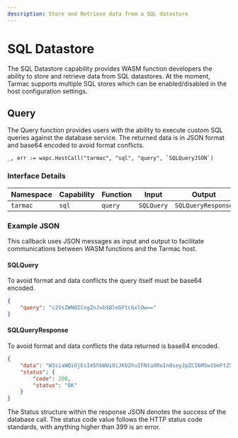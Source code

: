 ```yaml
---
description: Store and Retrieve data from a SQL datastore
---
```


# SQL Datastore

The SQL Datastore capability provides WASM function developers the ability to store and retrieve data from SQL datastores. At the moment, Tarmac supports multiple SQL stores which can be enabled/disabled in the host configuration settings.

## Query

The Query function provides users with the ability to execute custom SQL queries against the database service. The returned data is in JSON format and base64 encoded to avoid format conflicts.

```golang
_, err := wapc.HostCall("tarmac", "sql", "query", `SQLQueryJSON`)
```
### Interface Details

| Namespace | Capability | Function | Input | Output |
| --------- | ---------- | -------- | ----- | ------ |
| `tarmac` | `sql` | `query` | `SQLQuery` | `SQLQueryResponse` |

### Example JSON

This callback uses JSON messages as input and output to facilitate communications between WASM functions and the Tarmac host.

#### SQLQuery

To avoid format and data conflicts the query itself must be base64 encoded.

```json
{
	"query": "c2VsZWN0ICogZnJvbSBleGFtcGxlOw=="
}
```

#### SQLQueryResponse

To avoid format and data conflicts the data returned is base64 encoded.

```json
{
	"data": "W3siaWQiOjEsIm5hbWUiOiJKb2huIFNtaXRoIn0seyJpZCI6MSwibmFtZSI6IkphbmUgU21pdGgifV0=",
	"status": {
		"code": 200,
		"status": "OK"
	}
}
```

The Status structure within the response JSON denotes the success of the database call. The status code value follows the HTTP status code standards, with anything higher than 399 is an error.
